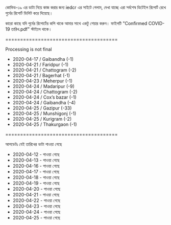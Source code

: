 কোভিড-১৯ এর ডাটা নিয়ে কাজ করার জন্য iedcr এর সাইটে গেলাম, দেখা যাচ্ছে এরা সর্বশেষ ডিটেইল রিপোর্ট রেখে পুর্বের রিপোর্ট ডিলিট করে দিয়েছে।


কারো কাছে যদি পূর্বের রিপোর্টের কপি থাকে আমার সাথে একটু শেয়ার করুন। ফাইলটি "Confirmed COVID-19 তারিখ.pdf" স্টাইলে থাকে।


======================================

Processing is not final
* 2020-04-17 / Gaibandha (-1)
* 2020-04-21 / Faridpur (-1)
* 2020-04-21 / Chattogram (-2)
* 2020-04-21 / Bagerhat (-1)
* 2020-04-23 / Meherpur (-1)
* 2020-04-24 / Madaripur (-9)
* 2020-04-24 / Chattogram (-2)
* 2020-04-24 / Cox’s bazar (-1)
* 2020-04-24 / Gaibandha (-4)
* 2020-04-25 / Gazipur (-33)
* 2020-04-25 / Munshigonj (-1)
* 2020-04-25 / Kurigram (-2)
* 2020-04-25 / Thakurgaon (-1)


======================================



আপডেটঃ যেই তারিখের ডাটা পাওয়া গেছে
* 2020-04-12 - পাওয়া গেছে
* 2020-04-13 - পাওয়া গেছে
* 2020-04-16 - পাওয়া গেছে
* 2020-04-17 - পাওয়া গেছে
* 2020-04-18 - পাওয়া গেছে
* 2020-04-19 - পাওয়া গেছে
* 2020-04-20 - পাওয়া গেছে
* 2020-04-21 - পাওয়া গেছে
* 2020-04-22 - পাওয়া গেছে
* 2020-04-23 - পাওয়া গেছে
* 2020-04-24 - পাওয়া গেছে
* 2020-04-25 - পাওয়া গেছে
